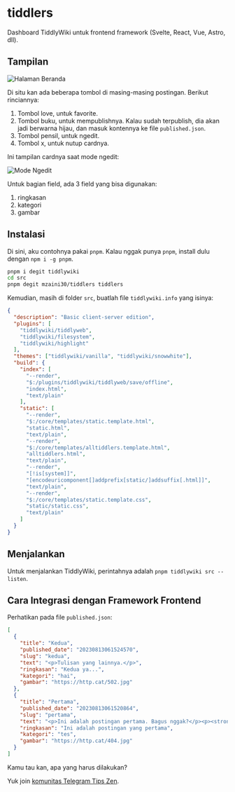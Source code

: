 # tiddlers

Dashboard TiddlyWiki untuk frontend framework (Svelte, React, Vue, Astro, dll).

## Tampilan

![Halaman Beranda](https://i.imgur.com/6WNAsk2.jpg)

Di situ kan ada beberapa tombol di masing-masing postingan. Berikut rinciannya:

1. Tombol love, untuk favorite.
2. Tombol buku, untuk mempublishnya. Kalau sudah terpublish, dia akan jadi berwarna hijau, dan masuk kontennya ke file `published.json`.
3. Tombol pensil, untuk ngedit.
4. Tombol x, untuk nutup cardnya.

Ini tampilan cardnya saat mode ngedit:

![Mode Ngedit](https://i.imgur.com/CMgucCF.jpg)

Untuk bagian field, ada 3 field yang bisa digunakan:

1. ringkasan
2. kategori
3. gambar

## Instalasi

Di sini, aku contohnya pakai `pnpm`. Kalau nggak punya `pnpm`, install dulu dengan `npm i -g pnpm`.

```bash
pnpm i degit tiddlywiki
cd src
pnpm degit mzaini30/tiddlers tiddlers
```

Kemudian, masih di folder `src`, buatlah file `tiddlywiki.info` yang isinya:

```json
{
  "description": "Basic client-server edition",
  "plugins": [
    "tiddlywiki/tiddlyweb",
    "tiddlywiki/filesystem",
    "tiddlywiki/highlight"
  ],
  "themes": ["tiddlywiki/vanilla", "tiddlywiki/snowwhite"],
  "build": {
    "index": [
      "--render",
      "$:/plugins/tiddlywiki/tiddlyweb/save/offline",
      "index.html",
      "text/plain"
    ],
    "static": [
      "--render",
      "$:/core/templates/static.template.html",
      "static.html",
      "text/plain",
      "--render",
      "$:/core/templates/alltiddlers.template.html",
      "alltiddlers.html",
      "text/plain",
      "--render",
      "[!is[system]]",
      "[encodeuricomponent[]addprefix[static/]addsuffix[.html]]",
      "text/plain",
      "--render",
      "$:/core/templates/static.template.css",
      "static/static.css",
      "text/plain"
    ]
  }
}
```

## Menjalankan

Untuk menjalankan TiddlyWiki, perintahnya adalah `pnpm tiddlywiki src --listen`.

## Cara Integrasi dengan Framework Frontend

Perhatikan pada file `published.json`:

```json
[
  {
    "title": "Kedua",
    "published_date": "20230813061524570",
    "slug": "kedua",
    "text": "<p>Tulisan yang lainnya.</p>",
    "ringkasan": "Kedua ya...",
    "kategori": "hai",
    "gambar": "https://http.cat/502.jpg"
  },
  {
    "title": "Pertama",
    "published_date": "20230813061520864",
    "slug": "pertama",
    "text": "<p>Ini adalah postingan pertama. Bagus nggak?</p><p><strong>tebal</strong> <em>miring</em></p><h2 class=\"\">judul</h2><h3 class=\"\">judul</h3><ol><li>satu</li><li>dua</li><li>tiga</li></ol><ul><li>empat</li><li>lima </li><li>enam <code>kode</code></li></ul><blockquote><div>Hello world...</div></blockquote>",
    "ringkasan": "Ini adalah postingan yang pertama",
    "kategori": "tes",
    "gambar": "https://http.cat/404.jpg"
  }
]
```

Kamu tau kan, apa yang harus dilakukan?

Yuk join [komunitas Telegram Tips Zen](https://t.me/tipszen).
